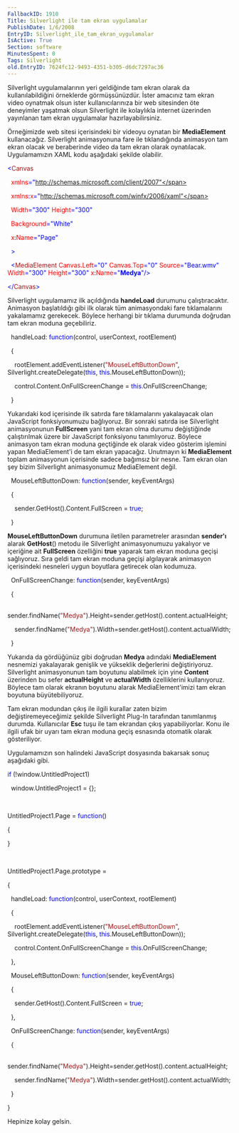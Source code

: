 ```yaml
---
FallbackID: 1910
Title: Silverlight ile tam ekran uygulamalar
PublishDate: 1/6/2008
EntryID: Silverlight_ile_tam_ekran_uygulamalar
IsActive: True
Section: software
MinutesSpent: 0
Tags: Silverlight
old.EntryID: 7624fc12-9493-4351-b305-d6dc7297ac36
---
```

Silverlight uygulamalarının yeri geldiğinde tam ekran olarak da
kullanılabildiğini örneklerde görmüşsünüzdür. İster amacınız tam ekran
video oynatmak olsun ister kullanıcılarınıza bir web sitesinden öte
deneyimler yaşatmak olsun Silverlight ile kolaylıkla internet üzerinden
yayınlanan tam ekran uygulamalar hazırlayabilirsiniz.

Örneğimizde web sitesi içerisindeki bir videoyu oynatan bir
**MediaElement** kullanacağız. Silverlight animasyonuna fare ile
tıklandığında animasyon tam ekran olacak ve beraberinde video da tam
ekran olarak oynatılacak. Uygulamamızın XAML kodu aşağıdaki şekilde
olabilir.

<span style="color: blue;">\<</span><span
style="color: #a31515;">Canvas</span>

<span style="color: red;">  xmlns</span><span
style="color: blue;">="http://schemas.microsoft.com/client/2007"</span>

<span style="color: red;">  xmlns</span><span
style="color: blue;">:</span><span style="color: red;">x</span><span
style="color: blue;">="http://schemas.microsoft.com/winfx/2006/xaml"</span>

<span style="color: red;">  Width</span><span
style="color: blue;">="300"</span><span style="color: red;">
Height</span><span style="color: blue;">="300"</span>

<span style="color: red;">  Background</span><span
style="color: blue;">="White"</span>

<span style="color: red;">  x</span><span
style="color: blue;">:</span><span style="color: red;">Name</span><span
style="color: blue;">="Page"</span>

<span style="color: blue;">  \></span>

<span style="color: #a31515;">  </span><span
style="color: blue;">\<</span><span
style="color: #a31515;">MediaElement</span><span style="color: red;">
Canvas.Left</span><span style="color: blue;">="0"</span><span
style="color: red;"> Canvas.Top</span><span
style="color: blue;">="0"</span><span style="color: red;">
Source</span><span style="color: blue;">="Bear.wmv"</span><span
style="color: red;"> Width</span><span
style="color: blue;">="300"</span><span style="color: red;">
Height</span><span style="color: blue;">="300"</span><span
style="color: red;"> x</span><span style="color: blue;">:</span><span
style="color: red;">Name</span><span
style="color: blue;">="**Medya**"/\></span>

<span style="color: blue;">\</</span><span
style="color: #a31515;">Canvas</span><span
style="color: blue;">\></span>

Silverlight uygulamamız ilk açıldığında **handeLoad** durumunu
çalıştıracaktır. Animasyon başlatıldığı gibi ilk olarak tüm
animasyondaki fare tıklamalarını yakalamamız gerekecek. Böylece herhangi
bir tıklama durumunda doğrudan tam ekran moduna geçebiliriz.

  handleLoad: <span style="color: blue;">function</span>(control,
userContext, rootElement)

  {

    rootElement.addEventListener(<span
style="color: #a31515;">"MouseLeftButtonDown"</span>,
Silverlight.createDelegate(<span style="color: blue;">this</span>, <span
style="color: blue;">this</span>.MouseLeftButtonDown));

    control.Content.OnFullScreenChange = <span
style="color: blue;">this</span>.OnFullScreenChange;

  }

Yukarıdaki kod içerisinde ilk satırda fare tıklamalarını yakalayacak
olan JavaScript fonksiyonumuzu bağlıyoruz. Bir sonraki satırda ise
Silverlight animasyonunun **FullScreen** yani tam ekran olma durumu
değiştiğinde çalıştırılmak üzere bir JavaScript fonksiyonu tanımlıyoruz.
Böylece animasyon tam ekran moduna geçtiğinde ek olarak video gösterim
işlemini yapan MediaElement'i de tam ekran yapacağız. Unutmayın ki
**MediaElement** toplam animasyonun içerisinde sadece bağımsız bir
nesne. Tam ekran olan şey bizim Silverlight animasyonumuz MediaElement
değil.

  MouseLeftButtonDown: <span
style="color: blue;">function</span>(sender, keyEventArgs)

  {

    sender.GetHost().Content.FullScreen = <span
style="color: blue;">true</span>;

  }

**MouseLeftButtonDown** durumuna iletilen parametreler arasından
**sender'ı** alarak **GetHost**() metodu ile Silverlight animasyonumuzu
yakalıyor ve içeriğine ait **FullScreen** özelliğini **true** yaparak
tam ekran moduna geçişi sağlıyoruz. Sıra geldi tam ekran moduna geçişi
algılayarak animasyon içerisindeki nesneleri uygun boyutlara getirecek
olan kodumuza.

  OnFullScreenChange: <span style="color: blue;">function</span>(sender,
keyEventArgs)

  {

    sender.findName(<span
style="color: #a31515;">"Medya"</span>).Height=sender.getHost().content.actualHeight;

    sender.findName(<span
style="color: #a31515;">"Medya"</span>).Width=sender.getHost().content.actualWidth;

  }

Yukarıda da gördüğünüz gibi doğrudan **Medya** adındaki **MediaElement**
nesnemizi yakalayarak genişlik ve yükseklik değerlerini değiştiriyoruz.
Silverlight animasyonunun tam boyutunu alabilmek için yine **Content**
üzerinden bu sefer **actualHeight** ve **actualWidth** özelliklerini
kullanıyoruz. Böylece tam olarak ekranın boyutunu alarak
MediaElement'imizi tam ekran boyutuna büyütebiliyoruz.

Tam ekran modundan çıkış ile ilgili kurallar zaten bizim
değiştiremeyeceğimiz şekilde Silverlight Plug-In tarafından tanımlanmış
durumda. Kullanıcılar **Esc** tuşu ile tam ekrandan çıkış
yapabiliyorlar. Konu ile ilgili ufak bir uyarı tam ekran moduna geçiş
esnasında otomatik olarak gösteriliyor.

Uygulamamızın son halindeki JavaScript dosyasında bakarsak sonuç
aşağıdaki gibi.

<span style="color: blue;">if</span> (!window.UntitledProject1)

  window.UntitledProject1 = {};

 

UntitledProject1.Page = <span style="color: blue;">function</span>()

{

}

 

UntitledProject1.Page.prototype =

{

  handleLoad: <span style="color: blue;">function</span>(control,
userContext, rootElement)

  {

    rootElement.addEventListener(<span
style="color: #a31515;">"MouseLeftButtonDown"</span>,
Silverlight.createDelegate(<span style="color: blue;">this</span>, <span
style="color: blue;">this</span>.MouseLeftButtonDown));

    control.Content.OnFullScreenChange = <span
style="color: blue;">this</span>.OnFullScreenChange;

  },

  MouseLeftButtonDown: <span
style="color: blue;">function</span>(sender, keyEventArgs)

  {

    sender.GetHost().Content.FullScreen = <span
style="color: blue;">true</span>;

  },

  OnFullScreenChange: <span style="color: blue;">function</span>(sender,
keyEventArgs)

  {

    sender.findName(<span
style="color: #a31515;">"Medya"</span>).Height=sender.getHost().content.actualHeight;

    sender.findName(<span
style="color: #a31515;">"Medya"</span>).Width=sender.getHost().content.actualWidth;

  }

}

Hepinize kolay gelsin.


